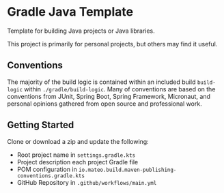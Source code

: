 # Gradle Java Template

Template for building Java projects or Java libraries.

This project is primarily for personal projects, but others may find it useful.

## Conventions

The majority of the build logic is contained within an included build `build-logic` within `./gradle/build-logic`.
Many of conventions are based on the conventions from JUnit, Spring Boot, Spring Framework, Micronaut, and personal
opinions gathered from open source and professional work.

## Getting Started

Clone or download a zip and update the following:

* Root project name in `settings.gradle.kts`
* Project description each project Gradle file
* POM configuration in `io.mateo.build.maven-publishing-conventions.gradle.kts`
* GitHub Repository in `.github/workflows/main.yml`
